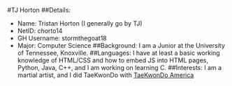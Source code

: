 #TJ Horton
##Details:
* Name: Tristan Horton (I generally go by TJ)
* NetID: chorto14
* GH Username: stormthegoat18
* Major: Computer Science
##Background:
I am a Junior at the University of Tennessee, Knoxville.
##Languages:
I have at least a basic working knowledge of HTML/CSS and how to embed JS into HTML pages, Python, Java, C++, and I am working on learning C.
##Interests:
I am a martial artist, and I did TaeKwonDo with [TaeKwonDo America](https://taekwondoamerica.org/)
